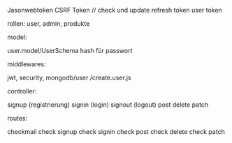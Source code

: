 Jasonwebtoken
CSRF Token  // check und update
refresh token
user token

rollen: user, admin, produkte


model:   

user.model/UserSchema
hash für passwort


middlewares:

jwt, security, mongodb/user /create.user.js


controller:    

signup (registrierung)
signin (login)
signout (logout)
post
delete
patch


routes:  

checkmail
check signup
check signin
check post
check delete
check patch
